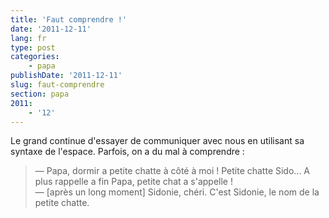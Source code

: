 ```yaml
---
title: 'Faut comprendre !'
date: '2011-12-11'
lang: fr
type: post
categories:
    - papa
publishDate: '2011-12-11'
slug: faut-comprendre
section: papa
2011:
    - '12'
---
```


Le grand continue d'essayer de communiquer avec nous en utilisant sa syntaxe de l'espace. Parfois, on a du mal à comprendre :

> — Papa, dormir a petite chatte à côté à moi ! Petite chatte Sido... A plus rappelle a fin Papa, petite chat a s'appelle !  
> — [après un long moment] Sidonie, chéri. C'est Sidonie, le nom de la petite chatte.
